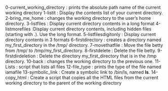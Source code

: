 0-current_working_directory : prints the absolute path name of the current working directory
1-listit : Display the contents list of your current directory.
2-bring_me_home :  changes the working directory to the user’s home directory.
3-listfiles : Display current directory contents in a long format
4-listmorefiles :Display current directory contents, including hidden files (starting with .). Use the long format.
5-listfilesdigitonly : Display current directory contents in 3 formats
6-firstdirectory : creates a directory named my_first_directory in the /tmp/ directory.
7-movethatfile : Move the file betty from /tmp/ to /tmp/my_first_directory.
8-firstdelete : Delete the file betty.
9-firstdirdeletion : Delete the directory my_first_directory that is in the /tmp directory.
10-back : changes the working directory to the previous one.
11-Lists : script that lists all files
12-file_type : prints the type of the file named iamafile
13-symbolic_link : Create a symbolic link to /bin/ls, named __ls__. 
14-copy_html : Create a script that copies all the HTML files from the current working directory to the parent of the working directory
